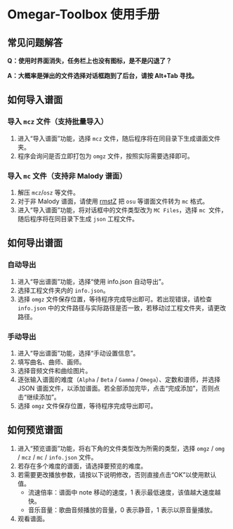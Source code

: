 # Omegar-Toolbox 使用手册

## 常见问题解答

**Q：使用时界面消失，任务栏上也没有图标，是不是闪退了？**

**A：大概率是弹出的文件选择对话框跑到了后台，请按 Alt+Tab 寻找。**

## 如何导入谱面

### 导入 `mcz` 文件（支持批量导入）

1. 进入“导入谱面”功能，选择 `mcz` 文件，随后程序将在同目录下生成谱面文件夹。
2. 程序会询问是否立即打包为 `omgz` 文件，按照实际需要选择即可。

### 导入 `mc` 文件（支持非 Malody 谱面）

1. 解压 `mcz`/`osz` 等文件。
2. 对于非 Malody 谱面，请使用 [rmstZ](https://lrfasd.github.io/rmstZ/rmstZ_20221022.html) 把 `osu` 等谱面文件转为 `mc` 格式。
3. 进入“导入谱面”功能，将对话框中的文件类型改为 `MC Files`，选择 `mc `文件，随后程序将在同目录下生成 `json` 工程文件。

## 如何导出谱面

### 自动导出

1. 进入“导出谱面”功能，选择“使用 info.json 自动导出”。
2. 选择工程文件夹内的 `info.json`。
3. 选择 `omgz` 文件保存位置，等待程序完成导出即可。若出现错误，请检查 `info.json` 中的文件路径与实际路径是否一致，若移动过工程文件夹，请更改路径。

### 手动导出

1. 进入“导出谱面”功能，选择“手动设置信息”。
2. 填写曲名、曲师、画师。
3. 选择音频文件和曲绘图片。
4. 逐张输入谱面的难度（`Alpha` / `Beta` / `Gamma` / `Omega`）、定数和谱师，并选择 JSON 谱面文件，以添加谱面。若全部添加完毕，点击“完成添加”，否则点击“继续添加”。
5. 选择 `omgz` 文件保存位置，等待程序完成导出即可。

## 如何预览谱面

1. 进入“预览谱面”功能，将右下角的文件类型改为所需的类型，选择 `omgz` / `omg` / `mcz` / `mc` / `info.json` 文件。
2. 若存在多个难度的谱面，请选择要预览的难度。
3. 若需要更改播放参数，请按以下说明修改，否则直接点击“OK”以使用默认值。
   * 流速倍率：谱面中 note 移动的速度，1 表示最低速度，该值越大速度越快。
   * 音乐音量：歌曲音频播放的音量，0 表示静音，1 表示以原音量播放。
4. 观看谱面。
